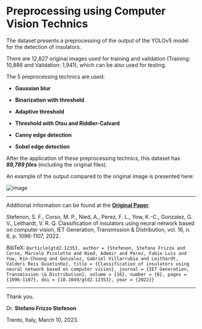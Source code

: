 # Preprocessing using Computer Vision Technics

The dataset presents a preprocessing of the output of the YOLOv5 model for the detection of insulators.

There are 12,827 original images used for training and validation (Training: 10,886 and Validation: 1,941), which can be also used for testing.
 
The 5 preprocessing technics are used:

* **Gaussian blur**

* **Binarization with threshold**

* **Adaptive threshold**

* **Threshold with Otsu and Riddler-Calvard**

* **Canny edge detection**

* **Sobel edge detection**

After the application of these preprocessing technics, this dataset has ***89,789 files*** (including the original files).

An example of the output compared to the original image is presented here:

![image](https://user-images.githubusercontent.com/88292916/203595844-cadc0239-f1aa-4445-9e5c-1626546b63a4.png)

---

Additional information can be found at the **[Original Paper](https://doi.org/10.1049/gtd2.12353)**.

Stefenon, S. F., Corso, M. P., Nied, A., Perez, F. L., Yow, K.-C., Gonzalez, G. V., Leithardt, V. R. Q. Classification of insulators using neural network based on computer vision, IET Generation, Transmission & Distribution,  vol. 16, n. 6, p. 1096-1107, 2022.

BibTeX:
`@article{gtd2.12353, author = {Stefenon, Stefano Frizzo and Corso, Marcelo Picolotto and Nied, Ademir and Perez, Fabio Luis and Yow, Kin-Choong and Gonzalez, Gabriel Villarrubia and Leithardt, Valderi Reis Quietinho}, title = {Classification of insulators using neural network based on computer vision}, journal = {IET Generation, Transmission \& Distribution}, volume = {16}, number = {6}, pages = {1096-1107}, doi = {10.1049/gtd2.12353}, year = {2022}}`

---

Thank you.

Dr. **Stefano Frizzo Stefenon**

Trento, Italy, March 10, 2023.
